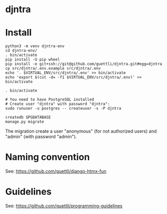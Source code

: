 # djntra

# Install

```
python3 -m venv djntra-env
cd djntra-env/
. bin/activate
pip install -U pip wheel
pip install -e git+ssh://git@github.com/guettli/djntra.git#egg=djntra
cp src/djntra/.env.example src/djntra/.env
echo '. $VIRTUAL_ENV/src/djntra/.env' >> bin/activate
echo 'export $(cut -d= -f1 $VIRTUAL_ENV/src/djntra/.env)' >> bin/activate

. bin/activate

# You need to have PostgreSQL installed
# Create user "djntra" with password "djntra":
sudo runuser -u postgres -- createuser -s -P djntra

createdb $PGDATABASE
manage.py migrate
```

The migration create a user "anonymous" (for not authorized users) and "admin" (with password "admin").

# Naming convention

See: https://github.com/guettli/django-htmx-fun

# Guidelines

See: https://github.com/guettli/programming-guidelines

